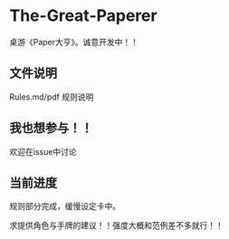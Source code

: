 The-Great-Paperer
=================

桌游《Paper大亨》。诚意开发中！！


## 文件说明

Rules.md/pdf 规则说明

## 我也想参与！！

欢迎在issue中讨论

## 当前进度

规则部分完成，缓慢设定卡中。

求提供角色与手牌的建议！！强度大概和范例差不多就行！！
